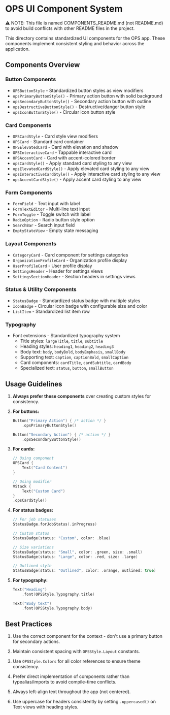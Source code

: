 # OPS UI Component System

⚠️ NOTE: This file is named COMPONENTS_README.md (not README.md) to avoid build conflicts with other README files in the project.

This directory contains standardized UI components for the OPS app. These components implement consistent styling and behavior across the application.

## Components Overview

### Button Components
- `OPSButtonStyle` - Standardized button styles as view modifiers
- `opsPrimaryButtonStyle()` - Primary action button with solid background
- `opsSecondaryButtonStyle()` - Secondary action button with outline
- `opsDestructiveButtonStyle()` - Destructive/danger button style
- `opsIconButtonStyle()` - Circular icon button style

### Card Components
- `OPSCardStyle` - Card style view modifiers
- `OPSCard` - Standard card container
- `OPSElevatedCard` - Card with elevation and shadow
- `OPSInteractiveCard` - Tappable interactive card
- `OPSAccentCard` - Card with accent-colored border
- `opsCardStyle()` - Apply standard card styling to any view
- `opsElevatedCardStyle()` - Apply elevated card styling to any view
- `opsInteractiveCardStyle()` - Apply interactive card styling to any view
- `opsAccentCardStyle()` - Apply accent card styling to any view

### Form Components
- `FormField` - Text input with label
- `FormTextEditor` - Multi-line text input
- `FormToggle` - Toggle switch with label
- `RadioOption` - Radio button style option
- `SearchBar` - Search input field
- `EmptyStateView` - Empty state messaging

### Layout Components
- `CategoryCard` - Card component for settings categories
- `OrganizationProfileCard` - Organization profile display
- `UserProfileCard` - User profile display
- `SettingsHeader` - Header for settings views
- `SettingsSectionHeader` - Section headers in settings views

### Status & Utility Components
- `StatusBadge` - Standardized status badge with multiple styles
- `IconBadge` - Circular icon badge with configurable size and color
- `ListItem` - Standardized list item row

### Typography
- Font extensions - Standardized typography system
  - Title styles: `largeTitle`, `title`, `subtitle`
  - Heading styles: `heading1`, `heading2`, `heading3`
  - Body text: `body`, `bodyBold`, `bodyEmphasis`, `smallBody`
  - Supporting text: `caption`, `captionBold`, `smallCaption`
  - Card components: `cardTitle`, `cardSubtitle`, `cardBody`
  - Specialized text: `status`, `button`, `smallButton`

## Usage Guidelines

1. **Always prefer these components** over creating custom styles for consistency.

2. **For buttons:**
   ```swift
   Button("Primary Action") { /* action */ }
       .opsPrimaryButtonStyle()
   
   Button("Secondary Action") { /* action */ }
       .opsSecondaryButtonStyle()
   ```

3. **For cards:**
   ```swift
   // Using component
   OPSCard {
       Text("Card Content")
   }
   
   // Using modifier
   VStack {
       Text("Custom Card")
   }
   .opsCardStyle()
   ```

4. **For status badges:**
   ```swift
   // For job statuses
   StatusBadge.forJobStatus(.inProgress)
   
   // Custom status
   StatusBadge(status: "Custom", color: .blue)
   
   // Size variations
   StatusBadge(status: "Small", color: .green, size: .small)
   StatusBadge(status: "Large", color: .red, size: .large)
   
   // Outlined style
   StatusBadge(status: "Outlined", color: .orange, outlined: true)
   ```

5. **For typography:**
   ```swift
   Text("Heading")
       .font(OPSStyle.Typography.title)
   
   Text("Body text")
       .font(OPSStyle.Typography.body)
   ```

## Best Practices

1. Use the correct component for the context - don't use a primary button for secondary actions.

2. Maintain consistent spacing with `OPSStyle.Layout` constants.

3. Use `OPSStyle.Colors` for all color references to ensure theme consistency.

4. Prefer direct implementation of components rather than typealias/imports to avoid compile-time conflicts.

5. Always left-align text throughout the app (not centered).

6. Use uppercase for headers consistently by setting `.uppercased()` on Text views with heading styles.